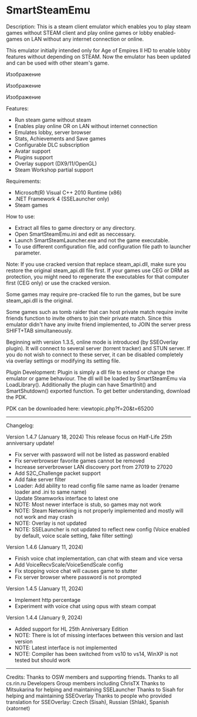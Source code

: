 # SmartSteamEmu
Description:
This is a steam client emulator which enables you to play steam games without STEAM client and play online games or lobby enabled-games on LAN without any internet connection or online.

This emulator initially intended only for Age of Empires II HD to enable lobby features without depending on STEAM. Now the emulator has been updated and can be used with other steam's game.

Изображение

Изображение

Изображение

Features:
- Run steam game without steam
- Enables play online OR on LAN without internet connection
- Emulates lobby, server browser
- Stats, Achievements and Save games
- Configurable DLC subscription
- Avatar support
- Plugins support
- Overlay support (DX9/11/OpenGL)
- Steam Workshop partial support

Requirements:
- Microsoft(R) Visual C++ 2010 Runtime (x86)
- .NET Framework 4 (SSELauncher only)
- Steam games

How to use:
- Extract all files to game directory or any directory.
- Open SmartSteamEmu.ini and edit as neccessary.
- Launch SmartSteamLauncher.exe and not the game executable.
- To use different configuration file, add configuration file path
to launcher parameter.

Note:
If you use cracked version that replace steam_api.dll, make sure you restore the original steam_api.dll file first. If your games use CEG or DRM as protection, you might need to regenerate the executables for that computer first (CEG only) or use the cracked version.

Some games may require pre-cracked file to run the games, but be sure steam_api.dll is the original.

Some games such as tomb raider that can host private match require invite friends function to invite others to join their private match. Since this emulator didn't have any invite friend implemented, to JOIN the server press SHIFT+TAB simultaneously.

Beginning with version 1.3.5, online mode is introduced (by SSEOverlay plugin). It will connect to several server (torrent tracker) and STUN server. If you do not wish to connect to these server, it can be disabled completely via overlay settings or modifying its setting file.

Plugin Development:
Plugin is simply a dll file to extend or change the emulator or game behaviour. The dll will be loaded by SmartSteamEmu via LoadLibrary(). Additionally the plugin can have SmartInit() and SmartShutdown() exported function. To get better understanding, download the PDK.

PDK can be downloaded here: viewtopic.php?f=20&t=65200
***************************************************************

Changelog:

Version 1.4.7 (January 18, 2024)
This release focus on Half-Life 25th anniversary update!
- Fix server with password will not be listed as password enabled
- Fix serverbrowser favorite games cannot be removed
- Increase serverbrowser LAN discovery port from 27019 to 27020
- Add S2C_Challenge packet support
- Add fake server filter
- Loader: Add ability to read config file same name as loader (rename loader and .ini to same name)
- Update Steamworks interface to latest one
- NOTE: Most newer interface is stub, so games may not work
- NOTE: Steam Networking is not properly implemented and mostly will not work and may crash
- NOTE: Overlay is not updated
- NOTE: SSELauncher is not updated to reflect new config (Voice enabled by default, voice scale setting, fake filter setting)


Version 1.4.6 (January 11, 2024)
- Finish voice chat implementation, can chat with steam and vice versa
- Add VoiceRecvScale/VoiceSendScale config
- Fix stopping voice chat will causes game to stutter
- Fix server browser where password is not prompted

Version 1.4.5 (January 11, 2024)
- Implement http percentage
- Experiment with voice chat using opus with steam compat

Version 1.4.4 (January 9, 2024)
- Added support for HL 25th Anniversary Edition
- NOTE: There is lot of missing interfaces between this version and last version
- NOTE: Latest interface is not implemented
- NOTE: Compiler has been switched from vs10 to vs14, WinXP is not tested but should work

***************************************************************

Credits:
Thanks to OSW members and supporting friends.
Thanks to all cs.rin.ru Developers Group members including ChrisTX
Thanks to Mitsukarina for helping and maintaining SSELauncher
Thanks to Sisah for helping and maintaining SSEOverlay
Thanks to people who provided translation for SSEOverlay: Czech (Sisah), Russian (Shlak), Spanish (xatornet)
